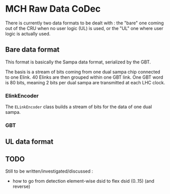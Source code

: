 # MCH Raw Data CoDec

There is currently two data formats to be dealt with : the "bare" one coming out of the CRU when no user logic (UL) is used, or the "UL" one where user logic is actually used.

## Bare data format

This format is basically the Sampa data format, serialized by the GBT.

The basis is a stream of bits coming from one dual sampa chip connected to one Elink. 40 Elinks are then grouped within one GBT link. One GBT word is 80 bits, meaning 2 bits per dual sampa are transmitted at each LHC clock.

### ElinkEncoder

The `ELinkEncoder` class builds a stream of bits for the data of one dual sampa.

### GBT

## UL data format

## TODO

Still to be written/investigated/discussed :

- how to go from detection element-wise dsid to flex dsid (0..15) (and reverse)
